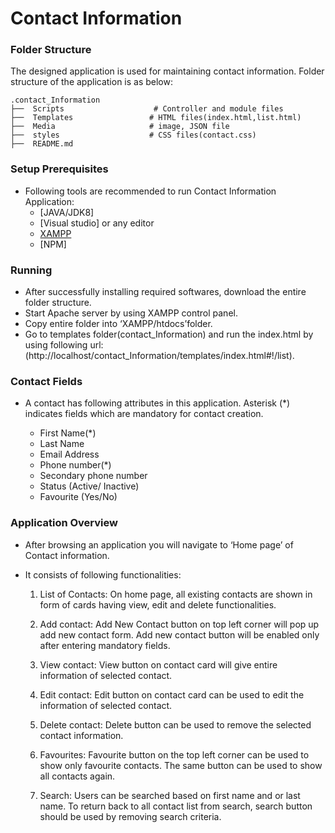 # Contact Information

### Folder Structure

The designed application is used for maintaining contact information. Folder structure of the application is as below:
 	

    .contact_Information
    ├──  Scripts                    # Controller and module files
    ├──  Templates                 # HTML files(index.html,list.html)
    ├──  Media                     # image, JSON file
    ├──  styles                    # CSS files(contact.css)
    ├──  README.md                 
 		     


### Setup Prerequisites

- Following tools are recommended to run Contact Information Application:
  - [JAVA/JDK8]
  - [Visual studio] or any editor
  - [XAMPP](https://www.apachefriends.org/index.html)
  - [NPM]

### Running

- After successfully installing required softwares, download the entire folder structure.
- Start Apache server by using XAMPP control panel.
- Copy entire folder into ‘XAMPP/htdocs’folder.
- Go to templates folder(contact_Information) and run the index.html by using following url: 
(http://localhost/contact_Information/templates/index.html#!/list).

### Contact Fields
- A contact has following attributes in this application. Asterisk (\*)  indicates fields which are mandatory for contact creation.

    - First Name(*)              
    - Last Name                 
    - Email Address                     
    - Phone number(*)                    
    - Secondary phone number                 
    - Status (Active/ Inactive)
    - Favourite (Yes/No)


### Application Overview

- After browsing an application you will navigate to ‘Home page’ of Contact information.

- It consists of following functionalities:
  1. List of Contacts: 
	On home page, all existing contacts are shown in form of cards having view, edit and delete functionalities.
			
  2. Add contact: 
	Add New Contact button on top left corner will pop up add new contact form. Add new contact button will be enabled only 	after entering mandatory fields.

  3. View contact: 
	View button on contact card will give entire information of selected contact.

  4. Edit contact: 
	Edit button on contact card can be used to edit the information of selected contact.

  5. Delete contact: 
	Delete button can be used to remove the selected contact information.

  6. Favourites: 
	Favourite button on the top left corner can be used to show only favourite contacts.
	The same button can be used to show all contacts again.

  7. Search: 
	Users can be searched based on first name and or last name.
	To return back to all contact list from search, search button should be used by removing search criteria.



